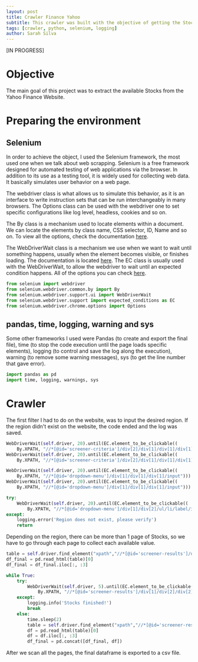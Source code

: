 ```yaml
---
layout: post
title: Crawler Finance Yahoo
subtitle: This crawler was built with the objective of getting the Stocks from a specific region
tags: [crawler, python, selenium, logging]
author: Sarah Silva
--- 
```


[IN PROGRESS]

# Objective

The main goal of this project was to extract the available Stocks from the Yahoo Finance Website. 

# Preparing the environment 

## Selenium
In order to achieve the object, I used the Selenium framework, the most used one when we talk about web scrapping. Selenium is a free framework designed for automated testing of web applications via the browser. In addition to its use as a testing tool, it is widely used for collecting web data. It basically simulates user behavior on a web page.

The webdriver class is what allows us to simulate this behavior, as it is an interface to write instruction sets that can be run interchangeably in many browsers. The Options class can be used with the webdriver one to set specific configurations like log level, headless, cookies and so on.

The By class is a mechanism used to locate elements within a document. We can locate the elements by class name, CSS selector, ID, Name and so on. To view all the options, check the documentation [here](https://www.selenium.dev/selenium/docs/api/java/org/openqa/selenium/By.html).

The WebDriverWait class is a mechanism we use when we want to wait until something happens, usually when the element becomes visible, or finishes loading. The documentation is located [here](https://www.selenium.dev/selenium/docs/api/java/org/openqa/selenium/support/ui/WebDriverWait.html). The EC class is usually used with the WebDriverWait, to allow the webdriver to wait until an expected condition happens. All of the options you can check [here](https://www.selenium.dev/selenium/docs/api/java/org/openqa/selenium/support/ui/ExpectedConditions.html).


```python
from selenium import webdriver
from selenium.webdriver.common.by import By
from selenium.webdriver.support.ui import WebDriverWait
from selenium.webdriver.support import expected_conditions as EC
from selenium.webdriver.chrome.options import Options
```

## pandas, time, logging, warning and sys

Some other frameworks I used were Pandas (to create and export the final file), time (to stop the code execution until the page loads specific elements), logging (to control and save the log along the execution), warning (to remove some warning messages), sys (to get the line number that gave error).

```python
import pandas as pd
import time, logging, warnings, sys
```

# Crawler

The first filter I had to do on the website, was to input the desired region. If the region didn't exist on the website, the code ended and the log was saved.

```python
WebDriverWait(self.driver, 20).until(EC.element_to_be_clickable((
    By.XPATH, "//*[@id='screener-criteria']/div[2]/div[1]/div[1]/div[1]/div/div[2]/ul/li[1]/button"))).click()
WebDriverWait(self.driver, 20).until(EC.element_to_be_clickable((
    By.XPATH, "//*[@id='screener-criteria']/div[2]/div[1]/div[1]/div[1]/div/div[2]/ul/li[1]/button"))).click()

WebDriverWait(self.driver, 20).until(EC.element_to_be_clickable((
    By.XPATH, "//*[@id='dropdown-menu']/div[1]/div[1]/div[1]/input"))).clear()
WebDriverWait(self.driver, 20).until(EC.element_to_be_clickable((
    By.XPATH, "//*[@id='dropdown-menu']/div[1]/div[1]/div[1]/input"))).send_keys(self.region)

try: 
    WebDriverWait(self.driver, 20).until(EC.element_to_be_clickable((
        By.XPATH, "//*[@id='dropdown-menu']/div[1]/div[2]/ul/li/label/input"))).click()
except:
    logging.error('Region does not exist, please verify')
    return
```

Depending on the region, there can be more than 1 page of Stocks, so we have to go through each page to collect each available value.

```python
table = self.driver.find_element("xpath","//*[@id='screener-results']/div[1]/div[2]/div[1]/table").get_attribute("outerHTML")
df_final = pd.read_html(table)[0]
df_final = df_final.iloc[:, :3]

while True:
    try:
        WebDriverWait(self.driver, 5).until(EC.element_to_be_clickable((
            By.XPATH, "//*[@id='screener-results']/div[1]/div[2]/div[2]/button[3]"))).click()
    except:
        logging.info('Stocks finished!')
        break
    else:
        time.sleep(2)
        table = self.driver.find_element("xpath","//*[@id='screener-results']/div[1]/div[2]/div[1]/table").get_attribute("outerHTML")
        df = pd.read_html(table)[0]
        df = df.iloc[:, :3]
        df_final = pd.concat([df_final, df])
```

After we scan all the pages, the final dataframe is exported to a csv file.